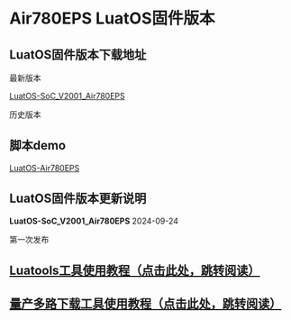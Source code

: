 # Air780EPS LuatOS固件版本

## LuatOS固件版本下载地址

最新版本

[LuatOS-SoC_V2001_Air780EPS](https://gitee.com/openLuat/LuatOS/releases/download/v2001.ec7xx.release/LuatOS-SoC_V2001_Air780EPS.soc)

历史版本

## 脚本demo

[LuatOS-Air780EPS](https://gitee.com/openLuat/LuatOS-Air780EPS)


## LuatOS固件版本更新说明

**LuatOS-SoC_V2001_Air780EPS** 2024-09-24

第一次发布


## [Luatools工具使用教程（点击此处，跳转阅读）](https://docs.openluat.com/Luatools/)

## [量产多路下载工具使用教程（点击此处，跳转阅读）](https://docs.openluat.com/multi_download/)